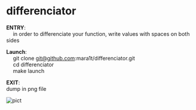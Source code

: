 # differenciator

**ENTRY**:  
    &emsp; in order to differenciate your function, write values with spaces on both sides  
    
**Launch**:  
    &emsp; git clone git@github.com:mara1t/differenciator.git  
    &emsp; cd differenciator  
    &emsp; make launch    
      
 
**EXIT**:  
  dump in png file  

![pict](https://user-images.githubusercontent.com/88665544/162485100-cb1472c5-a98d-4f90-9f78-d370f4a7d30f.png)
